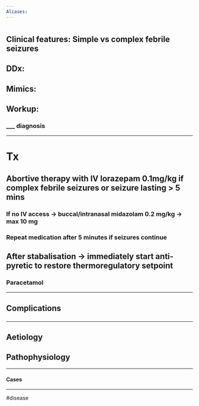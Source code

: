 ```yaml
---
Aliases:
---
```

# 
## Clinical features: Simple vs complex febrile seizures

###
## DDx:
###
## Mimics:
###
## Workup:
### ___ diagnosis
---
# Tx
## Abortive therapy with IV lorazepam 0.1mg/kg if complex febrile seizures or seizure lasting > 5 mins
### If no IV access -> buccal/intranasal midazolam 0.2 mg/kg -> max 10 mg
### Repeat medication after 5 minutes if seizures continue
## After stabalisation -> immediately start anti-pyretic to restore thermoregulatory setpoint
### Paracetamol
---
## Complications
###

---
## Aetiology
## Pathophysiology

---
#### Cases


---
#disease 